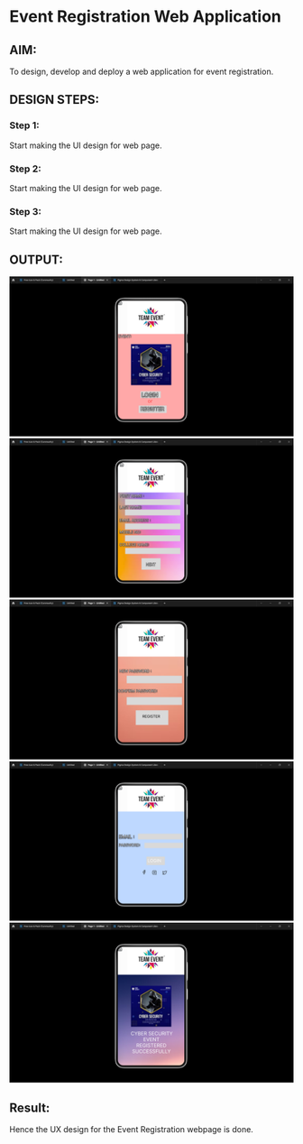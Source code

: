 # Event Registration Web Application

## AIM:
To design, develop and deploy a web application for event registration.

## DESIGN STEPS:

### Step 1:
Start making the UI design for web page.

### Step 2:
Start making the UI design for web page.

### Step 3:
Start making the UI design for web page.
## OUTPUT:
![eig](1.png)
![eig](2.png)
![eig](3.png)
![eig](4.png)
![eig](5.png)
## Result:
Hence the UX design for the Event Registration webpage is done.



